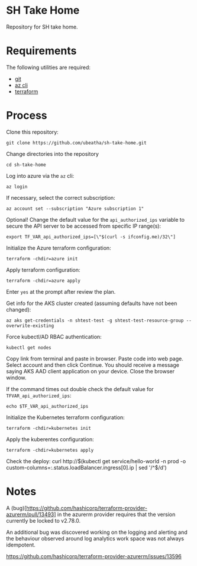 # SH Take Home

Repository for SH take home.

# Requirements

The following utilities are required:
- [git](https://git-scm.com/downloads)
- [az cli](https://docs.microsoft.com/en-us/cli/azure/install-azure-cli) 
- [terraform](https://www.terraform.io/downloads.html)

# Process

Clone this repository:
```
git clone https://github.com/ubeatha/sh-take-home.git
```

Change directories into the repository
```
cd sh-take-home
```

Log into azure via the `az` cli:
```
az login
```

If necessary, select the correct subscription:
```
az account set --subscription "Azure subscription 1"
```

Optional! Change the default value for the `api_authorized_ips` variable to secure the API server to be accessed from specific IP range(s):
```
export TF_VAR_api_authorized_ips=[\"$(curl -s ifconfig.me)/32\"]
```

Initialize the Azure terraform configuration:
```
terraform -chdir=azure init
```

Apply terraform configuration:
```
terraform -chdir=azure apply
```

Enter `yes` at the prompt after review the plan.

Get info for the AKS cluster created (assuming defaults have not been changed):
```
az aks get-credentials -n shtest-test -g shtest-test-resource-group --overwrite-existing
```

Force kubectl/AD RBAC authentication:
````
kubectl get nodes
````
Copy link from terminal and paste in browser.  Paste code into web page.  Select account and then click Continue.  You should receive a message saying AKS AAD client application on your device.  Close the browser window.

If the command times out double check the default value for `TFVAR_api_authorized_ips`:
```
echo $TF_VAR_api_authorized_ips
```

Initialize the Kubernetes terraform configuration:
```
terraform -chdir=kubernetes init
```

Apply the kuberentes configuration:
```
terraform -chdir=kubernetes apply
```

Check the deploy:
curl http://$(kubectl get service/hello-world -n prod -o custom-columns=:.status.loadBalancer.ingress[0].ip | sed '/^$/d')

# Notes

A (bug)[https://github.com/hashicorp/terraform-provider-azurerm/pull/13493] in the azurerm provider requires that the version currently be locked to v2.78.0.

An additional bug was discovered working on the logging and alerting and the behaviour observed around log analytics work space was not always idempotent.

https://github.com/hashicorp/terraform-provider-azurerm/issues/13596